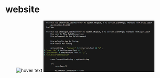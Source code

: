 # website


<p align="center">
  <img src="your_relative_path_here" width="350" title="hover text">
  <img src="https://github.com/wordsguy/website/blob/main/static/12.jpg" width="350" alt="VB.NET">
</p>
